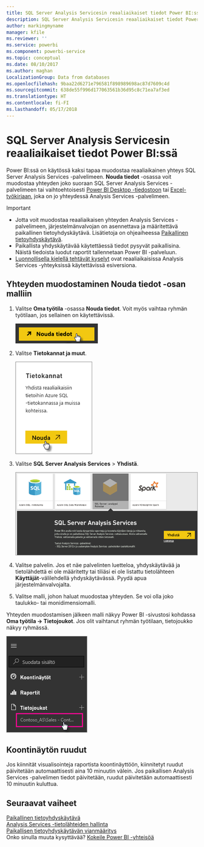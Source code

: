 ```yaml
---
title: SQL Server Analysis Servicesin reaaliaikaiset tiedot Power BI:ssä
description: SQL Server Analysis Servicesin reaaliaikaiset tiedot Power BI:ssä Tämä toteutetaan yritysyhdyskäytävää varten määritetyn tietolähteen avulla.
author: markingmyname
manager: kfile
ms.reviewer: ''
ms.service: powerbi
ms.component: powerbi-service
ms.topic: conceptual
ms.date: 08/10/2017
ms.author: maghan
LocalizationGroup: Data from databases
ms.openlocfilehash: 9baa22d6271e796581f898989698ac87d7609c4d
ms.sourcegitcommit: 638de55f996d177063561b36d95c8c71ea7af3ed
ms.translationtype: HT
ms.contentlocale: fi-FI
ms.lasthandoff: 05/17/2018
---
```

# <a name="sql-server-analysis-services-live-data-in-power-bi"></a>SQL Server Analysis Servicesin reaaliaikaiset tiedot Power BI:ssä
Power BI:ssä on käytössä kaksi tapaa muodostaa reaaliaikainen yhteys SQL Server Analysis Services -palvelimeen. **Nouda tiedot** -osassa voit muodostaa yhteyden joko suoraan SQL Server Analysis Services -palvelimeen tai vaihtoehtoisesti [Power BI Desktop -tiedostoon](service-desktop-files.md) tai [Excel-työkirjaan](service-excel-workbook-files.md), joka on jo yhteydessä Analysis Services -palvelimeen.

 >[!IMPORTANT]
 >* Jotta voit muodostaa reaaliaikaisen yhteyden Analysis Services -palvelimeen, järjestelmänvalvojan on asennettava ja määritettävä paikallinen tietoyhdyskäytävä. Lisätietoja on ohjeaiheessa [Paikallinen tietoyhdyskäytävä](service-gateway-onprem.md).
 >* Paikallista yhdyskäytävää käytettäessä tiedot pysyvät paikallisina.  Näistä tiedoista luodut raportit tallennetaan Power BI -palveluun. 
 >* [Luonnollisella kielellä tehtävät kyselyt](service-q-and-a-direct-query.md) ovat reaaliaikaisissa Analysis Services -yhteyksissä käytettävissä esiversiona.

## <a name="to-connect-to-a-model-from-get-data"></a>Yhteyden muodostaminen Nouda tiedot -osan malliin
1. Valitse **Oma työtila** -osassa **Nouda tiedot**. Voit myös vaihtaa ryhmän työtilaan, jos sellainen on käytettävissä.
   
   ![](media/sql-server-analysis-services-tabular-data/connecttoas_getdatabutton.png)
2. Valitse **Tietokannat ja muut**.
   
   ![](media/sql-server-analysis-services-tabular-data/connecttoas_getdata_1.png)
3. Valitse **SQL Server Analysis Services**  >  **Yhdistä**. 
   
   ![](media/sql-server-analysis-services-tabular-data/connecttoas_getdata_2.png)
4. Valitse palvelin. Jos et näe palvelinten luetteloa, yhdyskäytävää ja tietolähdettä ei ole määritetty tai tiliäsi ei ole listattu tietolähteen **Käyttäjät**-välilehdellä yhdyskäytävässä. Pyydä apua järjestelmänvalvojalta.
5. Valitse malli, johon haluat muodostaa yhteyden. Se voi olla joko taulukko- tai monidimensiomalli.

Yhteyden muodostamisen jälkeen malli näkyy Power BI -sivustosi kohdassa **Oma työtila -> Tietojoukot**. Jos olit vaihtanut ryhmän työtilaan, tietojoukko näkyy ryhmässä.

![](media/sql-server-analysis-services-tabular-data/connecttoas_dataset_5.png)

## <a name="dashboard-tiles"></a>Koontinäytön ruudut
Jos kiinnität visualisointeja raportista koontinäyttöön, kiinnitetyt ruudut päivitetään automaattisesti aina 10 minuutin välein. Jos paikallisen Analysis Services -palvelimen tiedot päivitetään, ruudut päivitetään automaattisesti 10 minuutin kuluttua.

## <a name="next-steps"></a>Seuraavat vaiheet
[Paikallinen tietoyhdyskäytävä](service-gateway-onprem.md)  
[Analysis Services -tietolähteiden hallinta](service-gateway-enterprise-manage-ssas.md)  
[Paikallisen tietoyhdyskäytävän vianmääritys](service-gateway-onprem-tshoot.md)  
Onko sinulla muuta kysyttävää? [Kokeile Power BI -yhteisöä](http://community.powerbi.com/)

